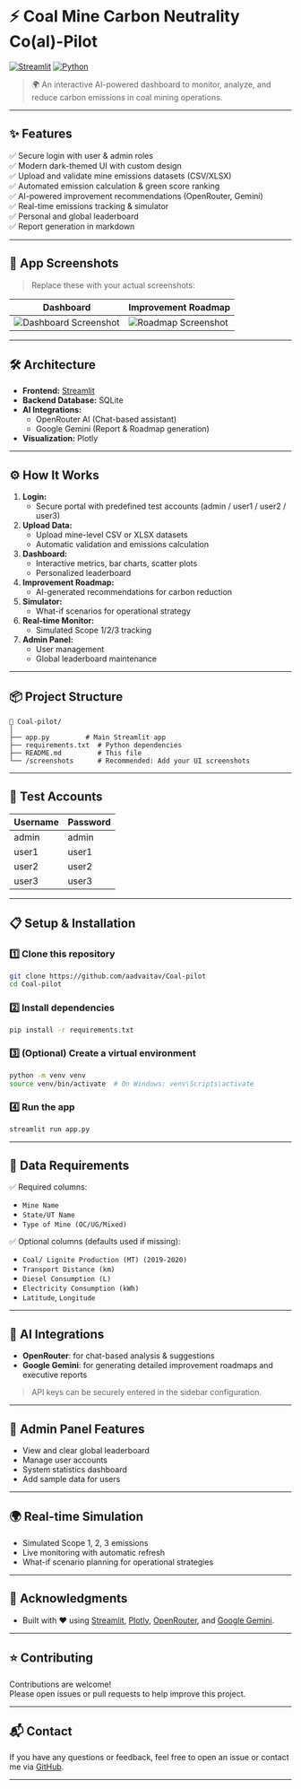 # ⚡ Coal Mine Carbon Neutrality Co(al)-Pilot

[![Streamlit](https://img.shields.io/badge/built%20with-Streamlit-ff4b4b?logo=streamlit)](https://streamlit.io)
[![Python](https://img.shields.io/badge/Python-3.10%2B-blue.svg)](https://www.python.org)

> 🌍 An interactive AI-powered dashboard to monitor, analyze, and reduce carbon emissions in coal mining operations.

---

## ✨ Features

✅ Secure login with user & admin roles  
✅ Modern dark-themed UI with custom design  
✅ Upload and validate mine emissions datasets (CSV/XLSX)  
✅ Automated emission calculation & green score ranking  
✅ AI-powered improvement recommendations (OpenRouter, Gemini)  
✅ Real-time emissions tracking & simulator  
✅ Personal and global leaderboard  
✅ Report generation in markdown  

---

## 🎯 App Screenshots

> Replace these with your actual screenshots:

| Dashboard                                       | Improvement Roadmap                             |
| ------------------------------------------------ | ----------------------------------------------- |
| ![Dashboard Screenshot](screenshots/dashboard.png) | ![Roadmap Screenshot](screenshots/roadmap.png) |

---

## 🛠️ Architecture

- **Frontend:** [Streamlit](https://streamlit.io)
- **Backend Database:** SQLite
- **AI Integrations:**
  - OpenRouter AI (Chat-based assistant)
  - Google Gemini (Report & Roadmap generation)
- **Visualization:** Plotly

---

## ⚙️ How It Works

1. **Login:**
   - Secure portal with predefined test accounts (admin / user1 / user2 / user3)
2. **Upload Data:**
   - Upload mine-level CSV or XLSX datasets
   - Automatic validation and emissions calculation
3. **Dashboard:**
   - Interactive metrics, bar charts, scatter plots
   - Personalized leaderboard
4. **Improvement Roadmap:**
   - AI-generated recommendations for carbon reduction
5. **Simulator:**
   - What-if scenarios for operational strategy
6. **Real-time Monitor:**
   - Simulated Scope 1/2/3 tracking
7. **Admin Panel:**
   - User management
   - Global leaderboard maintenance

---

## 📦 Project Structure

```
📁 Coal-pilot/
│
├── app.py         # Main Streamlit app
├── requirements.txt  # Python dependencies
├── README.md         # This file
└── /screenshots      # Recommended: Add your UI screenshots
```

---

## 🧪 Test Accounts

| Username | Password |
|----------|----------|
| admin    | admin    |
| user1    | user1    |
| user2    | user2    |
| user3    | user3    |

---

## 📋 Setup & Installation

### 1️⃣ Clone this repository
```bash
git clone https://github.com/aadvaitav/Coal-pilot
cd Coal-pilot
```

### 2️⃣ Install dependencies
```bash
pip install -r requirements.txt
```

### 3️⃣ (Optional) Create a virtual environment
```bash
python -m venv venv
source venv/bin/activate  # On Windows: venv\Scripts\activate
```

### 4️⃣ Run the app
```bash
streamlit run app.py
```

---

## 📁 Data Requirements

✅ Required columns:
- `Mine Name`
- `State/UT Name`
- `Type of Mine (OC/UG/Mixed)`

✅ Optional columns (defaults used if missing):
- `Coal/ Lignite Production (MT) (2019-2020)`
- `Transport Distance (km)`
- `Diesel Consumption (L)`
- `Electricity Consumption (kWh)`
- `Latitude`, `Longitude`

---

## 🤖 AI Integrations

- **OpenRouter**: for chat-based analysis & suggestions
- **Google Gemini**: for generating detailed improvement roadmaps and executive reports

> API keys can be securely entered in the sidebar configuration.

---

## 👑 Admin Panel Features

- View and clear global leaderboard
- Manage user accounts
- System statistics dashboard
- Add sample data for users

---

## 🌍 Real-time Simulation

- Simulated Scope 1, 2, 3 emissions
- Live monitoring with automatic refresh
- What-if scenario planning for operational strategies

---

## 🙏 Acknowledgments

- Built with ❤️ using [Streamlit](https://streamlit.io), [Plotly](https://plotly.com), [OpenRouter](https://openrouter.ai), and [Google Gemini](https://ai.google).

---

## ⭐ Contributing

Contributions are welcome!  
Please open issues or pull requests to help improve this project.

---

## 📬 Contact

If you have any questions or feedback, feel free to open an issue or contact me via [GitHub](https://github.com/aadvaitav).

---

